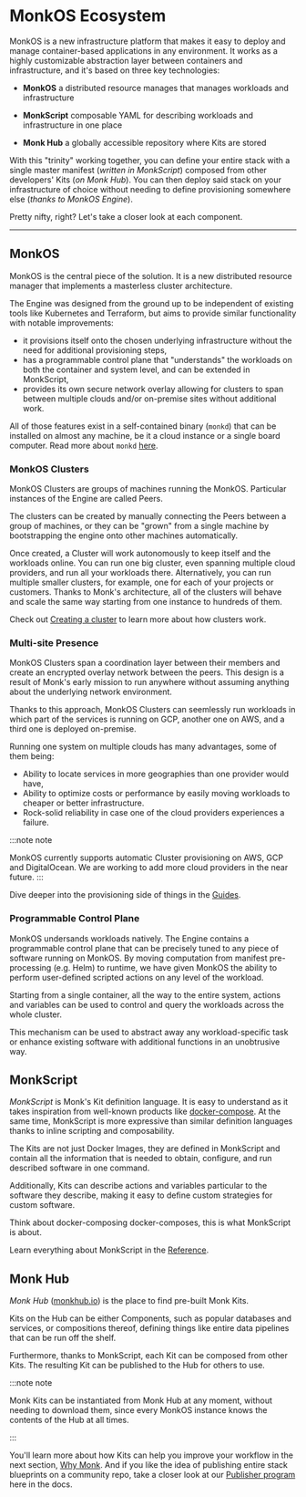 # MonkOS Ecosystem

MonkOS is a new infrastructure platform that makes it easy to deploy and manage container-based applications in any environment. It works as a highly customizable abstraction layer between containers and infrastructure, and it's based on three key technologies:

- **MonkOS** a distributed resource manages that manages workloads and infrastructure

- **MonkScript** composable YAML for describing workloads and infrastructure in one place

- **Monk Hub** a globally accessible repository where Kits are stored

With this "trinity" working together, you can define your entire stack with a single master manifest (_written in MonkScript_) composed from other developers' Kits (_on Monk Hub_). You can then deploy said stack on your infrastructure of choice without needing to define provisioning somewhere else (_thanks to MonkOS Engine_).

Pretty nifty, right? Let's take a closer look at each component.

---

## MonkOS

MonkOS is the central piece of the solution. It is a new distributed resource manager that implements a masterless cluster architecture.

The Engine was designed from the ground up to be independent of existing tools like Kubernetes and Terraform, but aims to provide similar functionality with notable improvements:

-   it provisions itself onto the chosen underlying infrastructure without the need for additional provisioning steps,
-   has a programmable control plane that "understands" the workloads on both the container and system level, and can be extended in MonkScript,
-   provides its own secure network overlay allowing for clusters to span between multiple clouds and/or on-premise sites without additional work.

All of those features exist in a self-contained binary (`monkd`) that can be installed on almost any machine, be it a cloud instance or a single board computer. Read more about `monkd` [here](cli/monkd.md).

### MonkOS Clusters

MonkOS Clusters are groups of machines running the MonkOS. Particular instances of the Engine are called Peers.

The clusters can be created by manually connecting the Peers between a group of machines, or they can be "grown" from a single machine by bootstrapping the engine onto other machines automatically.

Once created, a Cluster will work autonomously to keep itself and the workloads online. You can run one big cluster, even spanning multiple cloud providers, and run all your workloads there. Alternatively, you can run multiple smaller clusters, for example, one for each of your projects or customers. Thanks to Monk's architecture, all of the clusters will behave and scale the same way starting from one instance to hundreds of them.

Check out [Creating a cluster](lifecycle/cluster-create-1.md) to learn more about how clusters work.

### Multi-site Presence

MonkOS Clusters span a coordination layer between their members and create an encrypted overlay network between the peers. This design is a result of Monk's early mission to run anywhere without assuming anything about the underlying network environment.

Thanks to this approach, MonkOS Clusters can seemlessly run workloads in which part of the services is running on GCP, another one on AWS, and a third one is deployed on-premise.

Running one system on multiple clouds has many advantages, some of them being:

-   Ability to locate services in more geographies than one provider would have,
-   Ability to optimize costs or performance by easily moving workloads to cheaper or better infrastructure.
-   Rock-solid reliability in case one of the cloud providers experiences a failure.

:::note note

MonkOS currently supports automatic Cluster provisioning on AWS, GCP and DigitalOcean. We are working to add more cloud providers in the near future.
:::

Dive deeper into the provisioning side of things in the [Guides](../basics/running-templates).

### Programmable Control Plane

MonkOS undersands workloads natively. The Engine contains a programmable control plane that can be precisely tuned to any piece of software running on MonkOS. By moving computation from manifest pre-processing (e.g. Helm) to runtime, we have given MonkOS the ability to perform user-defined scripted actions on any level of the workload.

Starting from a single container, all the way to the entire system, actions and variables can be used to control and query the workloads across the whole cluster.

This mechanism can be used to abstract away any workload-specific task or enhance existing software with additional functions in an unobtrusive way.

## MonkScript

_MonkScript_ is Monk's Kit definition language. It is easy to understand as it takes inspiration from well-known products like [docker-compose](https://docs.docker.com/compose/). At the same time, MonkScript is more expressive than similar definition languages thanks to inline scripting and composability.

The Kits are not just Docker Images, they are defined in MonkScript and contain all the information that is needed to obtain, configure, and run described software in one command.

Additionally, Kits can describe actions and variables particular to the software they describe, making it easy to define custom strategies for custom software.

Think about docker-composing docker-composes, this is what MonkScript is about.

Learn everything about MonkScript in the [Reference](../monkscript/index.md).

## Monk Hub

_Monk Hub_ ([monkhub.io](https://monkhub.io)) is the place to find pre-built Monk Kits.

Kits on the Hub can be either Components, such as popular databases and services, or compositions thereof, defining things like entire data pipelines that can be run off the shelf.

Furthermore, thanks to MonkScript, each Kit can be composed from other Kits. The resulting Kit can be published to the Hub for others to use.

:::note note

Monk Kits can be instantiated from Monk Hub at any moment, without needing to download them, since every MonkOS instance knows the contents of the Hub at all times.

:::

You'll learn more about how Kits can help you improve your workflow in the next section, [Why Monk](use-cases.md). And if you like the idea of publishing entire stack blueprints on a community repo, take a closer look at our [Publisher program](../community/publishers.md) here in the docs.
